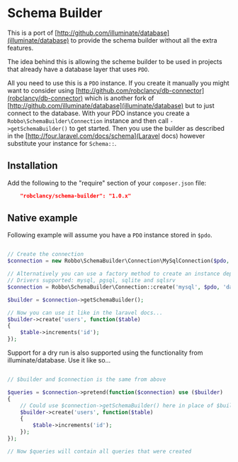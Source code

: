 # Schema Builder

This is a port of [http://github.com/illuminate/database](illuminate/database) to provide the schema builder without all the extra features.

The idea behind this is allowing the scheme builder to be used in projects that already have a database layer that uses `PDO`.

All you need to use this is a `PDO` instance. If you create it manually you might want to consider using [http://github.com/robclancy/db-connector](robclancy/db-connector) which is another fork of [http://github.com/illuminate/database](illuminate/database) but to just connect to the database. With your PDO instance you create a `Robbo\SchemaBuilder\Connection` instance and then call `->getSchemaBuilder()` to get started. Then you use the builder as described in the [http://four.laravel.com/docs/schema](Laravel docs) however substitute your instance for `Schema::`.

## Installation

Add the following to the "require" section of your `composer.json` file:

```json
	"robclancy/schema-builder": "1.0.x"
```

## Native example

Following example will assume you have a `PDO` instance stored in `$pdo`.

```php

// Create the connection
$connection = new Robbo\SchemaBuilder\Connection\MySqlConnection($pdo, 'database_name', 'tableprefix_');

// Alternatively you can use a factory method to create an instance depending on the driver
// Drivers supported: mysql, pgsql, sqlite and sqlsrv
$connection = Robbo\SchemaBuilder\Connection::create('mysql', $pdo, 'database_name', 'tableprefix_')

$builder = $connection->getSchemaBuilder();

// Now you can use it like in the laravel docs...
$builder->create('users', function($table)
{
    $table->increments('id');
});

```

Support for a dry run is also supported using the functionality from illuminate/database. Use it like so...

```php

// $builder and $connection is the same from above

$queries = $connection->pretend(function($connection) use ($builder)
{
	// Could use $connection->getSchemaBuilder() here in place of $builder
	$builder->create('users', function($table)
	{
	    $table->increments('id');
	});
});

// Now $queries will contain all queries that were created
```